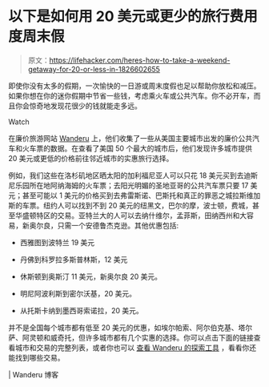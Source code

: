 # 以下是如何用 20 美元或更少的旅行费用度周末假

> 原文：<https://lifehacker.com/heres-how-to-take-a-weekend-getaway-for-20-or-less-in-1826602655>

即使你没有太多的假期，一次愉快的一日游或周末度假也足以帮助你放松和减压。如果你想在你的迷你假期中节省一些钱，考虑乘火车或公共汽车。你不必开车，而且你会惊奇地发现花很少的钱就能走多远。

Watch

在廉价旅游网站 [Wanderu](https://www.wanderu.com/en-us/) 上，他们收集了一些从美国主要城市出发的廉价公共汽车和火车票的数据。在查看了美国 50 个最大的城市后，他们发现许多城市提供 20 美元或更低的价格前往邻近城市的实惠旅行选择。

例如，我们这些在洛杉矶地区晒太阳的加利福尼亚人可以只花 18 美元买到去迪斯尼乐园所在地阿纳海姆的火车票；去阳光明媚的圣地亚哥的公共汽车票只要 17 美元；甚至可能以 1 美元的价格买到去弗雷斯诺、巴斯托和真正的罪恶之城拉斯维加斯的车票。纽约人可以找到不到 20 美元的纽黑文，巴尔的摩，波士顿，费城，甚至华盛顿特区的交易。亚特兰大的人可以去纳什维尔，孟菲斯，田纳西州和大容易，新奥尔良，只需一个安德鲁杰克逊。其他优惠包括:

*   西雅图到波特兰 19 美元

*   丹佛到科罗拉多斯普林斯，12 美元

*   休斯顿到奥斯汀 11 美元，新奥尔良 20 美元。

*   明尼阿波利斯到密尔沃基，20 美元。

*   从托斯卡纳到墨西哥索诺拉，20 美元。

并不是全国每个城市都有低至 20 美元的优惠，如埃尔帕索、阿尔伯克基、塔尔萨、阿灵顿和威奇托，但许多城市都有几个实惠的选择。你可以点击下面的链接查看城市和交易的完整列表，或者你也可以 [查看 Wanderu 的探索工具](https://www.wanderu.com/en-us/explore/) ，看看你还能找到哪些交易。

| Wanderu 博客